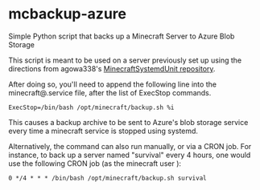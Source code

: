 # mcbackup-azure
Simple Python script that backs up a Minecraft Server to Azure Blob Storage

This script is meant to be used on a server previously set up using the directions from agowa338's [MinecraftSystemdUnit repository](https://github.com/agowa338/MinecraftSystemdUnit).

After doing so, you'll need to append the following line into the minecraft@.service file, after the list of ExecStop commands.

```ExecStop=/bin/bash /opt/minecraft/backup.sh %i```

This causes a backup archive to be sent to Azure's blob storage service every time a minecraft service is stopped using systemd.

Alternatively, the command can also run manually, or via a CRON job.
For instance, to back up a server named "survival" every 4 hours, one would use the following CRON job (as the minecraft user ):

```0 */4 * * * /bin/bash /opt/minecraft/backup.sh survival```
